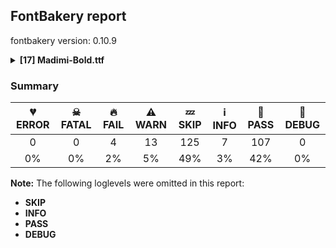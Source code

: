 ## FontBakery report

fontbakery version: 0.10.9

<details><summary><b>[17] Madimi-Bold.ttf</b></summary><div><details><summary>🔥 <b>FAIL:</b> Check copyright namerecords match license file. (<a href="https://font-bakery.readthedocs.io/en/stable/fontbakery/profiles/googlefonts.html#com.google.fonts/check/name/license">com.google.fonts/check/name/license</a>)</summary><div>


* 🔥 **FAIL** License file OFL.txt exists but NameID 13 (LICENSE DESCRIPTION) value on platform 3 (WINDOWS) is not specified for that. Value was: "This Font Software is licensed under the SIL Open Font License, Version 1.1. This license is available with a FAQ at: https://openfontlicense.org" Must be changed to "This Font Software is licensed under the SIL Open Font License, Version 1.1. This license is available with a FAQ at: https://scripts.sil.org/OFL" [code: wrong]
</div></details><details><summary>🔥 <b>FAIL:</b> Check font follows the Google Fonts vertical metric schema (<a href="https://font-bakery.readthedocs.io/en/stable/fontbakery/profiles/googlefonts.html#com.google.fonts/check/vertical_metrics">com.google.fonts/check/vertical_metrics</a>)</summary><div>


* 🔥 **FAIL** The sum of hhea.ascender + abs(hhea.descender) + hhea.lineGap is 1000 when it should be at least 1200 [code: bad-hhea-range]
</div></details><details><summary>🔥 <b>FAIL:</b> Checking OS/2 usWinAscent & usWinDescent. (<a href="https://font-bakery.readthedocs.io/en/stable/fontbakery/profiles/universal.html#com.google.fonts/check/family/win_ascent_and_descent">com.google.fonts/check/family/win_ascent_and_descent</a>)</summary><div>


* 🔥 **FAIL** OS/2.usWinAscent value should be equal or greater than 1010, but got 750 instead [code: ascent]
* 🔥 **FAIL** OS/2.usWinDescent value should be equal or greater than 310, but got 250 instead [code: descent]
</div></details><details><summary>🔥 <b>FAIL:</b> Space and non-breaking space have the same width? (<a href="https://font-bakery.readthedocs.io/en/stable/fontbakery/profiles/universal.html#com.google.fonts/check/whitespace_widths">com.google.fonts/check/whitespace_widths</a>)</summary><div>


* 🔥 **FAIL** Space and non-breaking space have differing width: The space glyph named space is 218 font units wide, non-breaking space named (uni00A0) is 222 font units wide, and both should be positive and the same. GlyphsApp has "Sidebearing arithmetic" (https://glyphsapp.com/tutorials/spacing) which allows you to set the non-breaking space width to always equal the space width. [code: different-widths]
</div></details><details><summary>⚠ <b>WARN:</b> Checking OS/2 achVendID. (<a href="https://font-bakery.readthedocs.io/en/stable/fontbakery/profiles/googlefonts.html#com.google.fonts/check/vendor_id">com.google.fonts/check/vendor_id</a>)</summary><div>


* ⚠ **WARN** OS/2 VendorID value '    ' is not yet recognized. If you registered it recently, then it's safe to ignore this warning message. Otherwise, you should set it to your own unique 4 character code, and register it with Microsoft at https://www.microsoft.com/typography/links/vendorlist.aspx
 [code: unknown]
</div></details><details><summary>⚠ <b>WARN:</b> Check for codepoints not covered by METADATA subsets. (<a href="https://font-bakery.readthedocs.io/en/stable/fontbakery/profiles/googlefonts.html#com.google.fonts/check/metadata/unreachable_subsetting">com.google.fonts/check/metadata/unreachable_subsetting</a>)</summary><div>


* ⚠ **WARN** The following codepoints supported by the font are not covered by
    any subsets defined in the font's metadata file, and will never
    be served. You can solve this by either manually adding additional
    subset declarations to METADATA.pb, or by editing the glyphset
    definitions.

 * U+02C7 CARON: try adding one of: canadian-aboriginal, tifinagh, yi
 * U+02D8 BREVE: try adding one of: canadian-aboriginal, yi
 * U+02D9 DOT ABOVE: try adding one of: canadian-aboriginal, yi
 * U+02DB OGONEK: try adding one of: canadian-aboriginal, yi
 * U+02DD DOUBLE ACUTE ACCENT: not included in any glyphset definition
 * U+0302 COMBINING CIRCUMFLEX ACCENT: try adding one of: tifinagh, cherokee, math, coptic
 * U+0306 COMBINING BREVE: try adding one of: old-permic, tifinagh
 * U+0307 COMBINING DOT ABOVE: try adding one of: canadian-aboriginal, tifinagh, syriac, math, coptic, old-permic, malayalam, tai-le
 * U+030A COMBINING RING ABOVE: try adding syriac
 * U+030B COMBINING DOUBLE ACUTE ACCENT: try adding one of: osage, cherokee
 * U+030C COMBINING CARON: try adding one of: tai-le, cherokee
 * U+0312 COMBINING TURNED COMMA ABOVE: not included in any glyphset definition
 * U+0326 COMBINING COMMA BELOW: not included in any glyphset definition
 * U+0327 COMBINING CEDILLA: not included in any glyphset definition
 * U+0328 COMBINING OGONEK: not included in any glyphset definition
 * U+2021 DOUBLE DAGGER: try adding adlam
 * U+2205 EMPTY SET: try adding math
 * U+221E INFINITY: try adding math
 * U+2248 ALMOST EQUAL TO: try adding math
 * U+2260 NOT EQUAL TO: try adding math
 * U+2264 LESS-THAN OR EQUAL TO: try adding math
 * U+2265 GREATER-THAN OR EQUAL TO: try adding math
 * U+FB01 LATIN SMALL LIGATURE FI: not included in any glyphset definition
 * U+FB02 LATIN SMALL LIGATURE FL: not included in any glyphset definition

Or you can add the above codepoints to one of the subsets supported by the font: `latin`, `latin-ext` [code: unreachable-subsetting]
</div></details><details><summary>⚠ <b>WARN:</b> Ensure fonts have ScriptLangTags declared on the 'meta' table. (<a href="https://font-bakery.readthedocs.io/en/stable/fontbakery/profiles/googlefonts.html#com.google.fonts/check/meta/script_lang_tags">com.google.fonts/check/meta/script_lang_tags</a>)</summary><div>


* ⚠ **WARN** This font file does not have a 'meta' table. [code: lacks-meta-table]
</div></details><details><summary>⚠ <b>WARN:</b> Check if each glyph has the recommended amount of contours. (<a href="https://font-bakery.readthedocs.io/en/stable/fontbakery/profiles/universal.html#com.google.fonts/check/contour_count">com.google.fonts/check/contour_count</a>)</summary><div>


* ⚠ **WARN** This check inspects the glyph outlines and detects the total number of contours in each of them. The expected values are infered from the typical ammounts of contours observed in a large collection of reference font families. The divergences listed below may simply indicate a significantly different design on some of your glyphs. On the other hand, some of these may flag actual bugs in the font such as glyphs mapped to an incorrect codepoint. Please consider reviewing the design and codepoint assignment of these to make sure they are correct.

The following glyphs do not have the recommended number of contours:

	- Glyph name: Eth	Contours detected: 3	Expected: 2

	- Glyph name: ae	Contours detected: 4	Expected: 3

	- Glyph name: Dcroat	Contours detected: 3	Expected: 2

	- Glyph name: dcroat	Contours detected: 3	Expected: 2

	- Glyph name: hbar	Contours detected: 2	Expected: 1

	- Glyph name: oe	Contours detected: 4	Expected: 3

	- Glyph name: Racute	Contours detected: 2	Expected: 3

	- Glyph name: uni0156	Contours detected: 2	Expected: 3

	- Glyph name: Rcaron	Contours detected: 2	Expected: 3

	- Glyph name: Dcroat	Contours detected: 3	Expected: 2

	- Glyph name: Eth	Contours detected: 3	Expected: 2

	- Glyph name: Racute	Contours detected: 2	Expected: 3

	- Glyph name: Rcaron	Contours detected: 2	Expected: 3

	- Glyph name: ae	Contours detected: 4	Expected: 3

	- Glyph name: dcroat	Contours detected: 3	Expected: 2

	- Glyph name: fi	Contours detected: 2	Expected: 3

	- Glyph name: fl	Contours detected: 1	Expected: 2

	- Glyph name: hbar	Contours detected: 2	Expected: 1

	- Glyph name: oe	Contours detected: 4	Expected: 3

	- Glyph name: uni0156	Contours detected: 2	Expected: 3
 [code: contour-count]
</div></details><details><summary>⚠ <b>WARN:</b> Check math signs have the same width. (<a href="https://font-bakery.readthedocs.io/en/stable/fontbakery/profiles/universal.html#com.google.fonts/check/math_signs_width">com.google.fonts/check/math_signs_width</a>)</summary><div>


* ⚠ **WARN** The most common width is 559 among a set of 7 math glyphs.
The following math glyphs have a different width, though:

Width = 474:
greater, less

Width = 517:
multiply

Width = 571:
approxequal

Width = 484:
greaterequal, lessequal
 [code: width-outliers]
</div></details><details><summary>⚠ <b>WARN:</b> Check accent of Lcaron, dcaron, lcaron, tcaron (derived from com.google.fonts/check/alt_caron) (<a href="https://font-bakery.readthedocs.io/en/stable/fontbakery/profiles/universal.html#com.google.fonts/check/alt_caron">com.google.fonts/check/alt_caron</a>)</summary><div>


* ⚠ **WARN** lcaron is decomposed and therefore could not be checked. Please check manually. [code: decomposed-outline]
* ⚠ **WARN** tcaron is decomposed and therefore could not be checked. Please check manually. [code: decomposed-outline]
</div></details><details><summary>⚠ <b>WARN:</b> Does GPOS table have kerning information? This check skips monospaced fonts as defined by post.isFixedPitch value (<a href="https://font-bakery.readthedocs.io/en/stable/fontbakery/profiles/gpos.html#com.google.fonts/check/gpos_kerning_info">com.google.fonts/check/gpos_kerning_info</a>)</summary><div>


* ⚠ **WARN** GPOS table lacks kerning information. [code: lacks-kern-info]
</div></details><details><summary>⚠ <b>WARN:</b> Are any segments inordinately short? (<a href="https://font-bakery.readthedocs.io/en/stable/fontbakery/profiles/<Section: Outline Correctness Checks>.html#com.google.fonts/check/outline_short_segments">com.google.fonts/check/outline_short_segments</a>)</summary><div>


* ⚠ **WARN** The following glyphs have segments which seem very short:

	* percent (U+0025) contains a short segment B<<509.0,663.0>-<513.0,669.0>-<515.0,671.0>>

	* ampersand (U+0026) contains a short segment B<<588.0,304.0>-<588.0,300.0>-<587.5,295.5>>

	* ampersand (U+0026) contains a short segment B<<587.5,295.5>-<587.0,291.0>-<586.0,287.0>>

	* slash (U+002F) contains a short segment B<<53.0,-19.0>-<53.0,-14.0>-<53.5,-9.5>>

	* slash (U+002F) contains a short segment B<<53.5,-9.5>-<54.0,-5.0>-<55.0,-1.0>>

	* slash (U+002F) contains a short segment B<<375.0,726.0>-<375.0,722.0>-<375.0,716.5>>

	* slash (U+002F) contains a short segment B<<375.0,716.5>-<375.0,711.0>-<373.0,706.0>>

	* five (U+0035) contains a short segment B<<205.0,591.0>-<205.0,592.0>-<203.0,575.5>>

	* five (U+0035) contains a short segment B<<187.0,443.5>-<185.0,427.0>-<185.0,427.0>>

	* less (U+003C) contains a short segment L<<63.0,257.0>--<61.0,258.0>>

	* greater (U+003E) contains a short segment L<<411.0,377.0>--<413.0,376.0>>

	* at (U+0040) contains a short segment B<<607.5,-90.0>-<620.0,-104.0>-<620.0,-118.0>>

	* K (U+004B) contains a short segment B<<404.0,27.0>-<397.0,38.0>-<397.0,38.0>>

	* Z (U+005A) contains a short segment B<<355.0,561.0>-<368.0,568.0>-<366.0,568.0>>

	* Z (U+005A) contains a short segment B<<241.0,144.5>-<232.0,139.0>-<233.0,139.0>>

	* backslash (U+005C) contains a short segment B<<373.0,-1.0>-<375.0,-5.0>-<375.0,-9.5>>

	* backslash (U+005C) contains a short segment B<<375.0,-9.5>-<375.0,-14.0>-<375.0,-19.0>>

	* backslash (U+005C) contains a short segment B<<55.0,706.0>-<54.0,711.0>-<53.5,716.5>>

	* backslash (U+005C) contains a short segment B<<53.5,716.5>-<53.0,722.0>-<53.0,726.0>>

	* asciicircum (U+005E) contains a short segment L<<178.0,428.0>--<179.0,430.0>>

	* f (U+0066) contains a short segment L<<98.0,379.0>--<84.0,379.0>>

	* f (U+0066) contains a short segment L<<98.0,500.0>--<98.0,504.0>>

	* f (U+0066) contains a short segment L<<301.0,762.0>--<301.0,762.0>>

	* f (U+0066) contains a short segment B<<301.0,762.0>-<302.0,762.0>-<303.0,762.0>>

	* f (U+0066) contains a short segment B<<304.0,762.0>-<307.0,762.0>-<310.0,762.0>>

	* section (U+00A7) contains a short segment B<<428.0,171.0>-<429.0,169.0>-<429.0,168.0>>

	* section (U+00A7) contains a short segment B<<429.0,168.0>-<429.0,167.0>-<429.0,166.0>>

	* section (U+00A7) contains a short segment B<<429.0,166.0>-<429.0,163.0>-<429.0,161.0>>

	* section (U+00A7) contains a short segment B<<429.0,161.0>-<429.0,160.0>-<429.0,159.0>>

	* section (U+00A7) contains a short segment B<<429.0,159.0>-<429.0,158.0>-<429.0,160.0>>

	* section (U+00A7) contains a short segment B<<429.0,160.0>-<429.0,158.0>-<429.0,155.0>>

	* Ccedilla (U+00C7) contains a short segment B<<370.0,-8.0>-<367.0,-8.0>-<365.0,-8.0>>

	* Aogonek (U+0104) contains a short segment B<<514.0,5.0>-<509.0,-1.0>-<504.0,-6.5>>

	* Aogonek (U+0104) contains a short segment B<<504.0,-6.5>-<499.0,-12.0>-<496.0,-15.0>>

	* Aogonek (U+0104) contains a short segment B<<417.0,-24.0>-<420.0,-21.0>-<425.5,-15.5>>

	* Aogonek (U+0104) contains a short segment B<<425.5,-15.5>-<431.0,-10.0>-<438.0,-5.0>>

	* aogonek (U+0105) contains a short segment B<<257.0,-24.0>-<260.0,-21.0>-<265.0,-16.0>>

	* aogonek (U+0105) contains a short segment B<<265.0,-16.0>-<270.0,-11.0>-<276.0,-6.0>>

	* Eogonek (U+0118) contains a short segment B<<494.0,13.0>-<489.0,8.0>-<480.5,-1.5>>

	* Eogonek (U+0118) contains a short segment B<<480.5,-1.5>-<472.0,-11.0>-<468.0,-15.0>>

	* Eogonek (U+0118) contains a short segment B<<389.0,-24.0>-<393.0,-20.0>-<400.5,-13.0>>

	* Eogonek (U+0118) contains a short segment B<<400.5,-13.0>-<408.0,-6.0>-<417.0,0.0>>

	* eogonek (U+0119) contains a short segment B<<307.0,-24.0>-<310.0,-21.0>-<314.5,-16.5>>

	* eogonek (U+0119) contains a short segment B<<314.5,-16.5>-<319.0,-12.0>-<325.0,-7.0>>

	* Iogonek (U+012E) contains a short segment B<<98.0,-24.0>-<101.0,-21.0>-<106.5,-15.5>>

	* Iogonek (U+012E) contains a short segment B<<185.5,-6.0>-<180.0,-12.0>-<177.0,-15.0>>

	* iogonek (U+012F) contains a short segment L<<194.0,14.0>--<194.0,14.0>>

	* iogonek (U+012F) contains a short segment B<<194.0,14.0>-<193.0,13.0>-<192.0,12.0>>

	* iogonek (U+012F) contains a short segment B<<192.0,12.0>-<191.0,11.0>-<190.0,10.0>>

	* uni0136 (U+0136) contains a short segment B<<404.0,27.0>-<397.0,38.0>-<397.0,38.0>>

	* Uogonek (U+0172) contains a short segment B<<385.0,-24.0>-<388.0,-21.0>-<394.5,-14.0>>

	* Uogonek (U+0172) contains a short segment B<<394.5,-14.0>-<401.0,-7.0>-<410.0,2.0>>

	* Zacute (U+0179) contains a short segment B<<355.0,561.0>-<368.0,568.0>-<366.0,568.0>>

	* Zacute (U+0179) contains a short segment B<<241.0,144.5>-<232.0,139.0>-<233.0,139.0>>

	* Zdotaccent (U+017B) contains a short segment B<<355.0,561.0>-<368.0,568.0>-<366.0,568.0>>

	* Zdotaccent (U+017B) contains a short segment B<<241.0,144.5>-<232.0,139.0>-<233.0,139.0>>

	* Zcaron (U+017D) contains a short segment B<<355.0,561.0>-<368.0,568.0>-<366.0,568.0>>

	* Zcaron (U+017D) contains a short segment B<<241.0,144.5>-<232.0,139.0>-<233.0,139.0>>

	* florin (U+0192) contains a short segment L<<193.0,379.0>--<179.0,379.0>>

	* florin (U+0192) contains a short segment L<<193.0,500.0>--<193.0,504.0>>

	* uni1E9E (U+1E9E) contains a short segment B<<259.0,372.0>-<259.0,381.0>-<263.0,391.0>>

	* uni1E9E (U+1E9E) contains a short segment B<<364.0,543.0>-<371.0,554.0>-<368.0,561.0>>

	* uni1E9E (U+1E9E) contains a short segment B<<368.0,561.0>-<365.0,568.0>-<354.0,568.0>>

	* Euro (U+20AC) contains a short segment B<<48.0,365.0>-<48.0,372.0>-<48.0,378.0>>

	* emptyset (U+2205) contains a short segment L<<397.0,599.0>--<392.0,599.0>>

	* notequal (U+2260) contains a short segment L<<464.0,496.0>--<471.0,496.0>>

	* lessequal (U+2264) contains a short segment L<<63.0,386.0>--<61.0,387.0>>

	* greaterequal (U+2265) contains a short segment L<<421.0,506.0>--<423.0,505.0>>

	* fi (U+FB01) contains a short segment L<<98.0,379.0>--<84.0,379.0>>

	* fi (U+FB01) contains a short segment L<<98.0,500.0>--<98.0,504.0>>

	* fl (U+FB02) contains a short segment L<<98.0,379.0>--<84.0,379.0>>

	* fl (U+FB02) contains a short segment L<<98.0,500.0>--<98.0,504.0>>

	* fl (U+FB02) contains a short segment L<<301.0,762.0>--<301.0,762.0>> [code: found-short-segments]
</div></details><details><summary>⚠ <b>WARN:</b> Do any segments have colinear vectors? (<a href="https://font-bakery.readthedocs.io/en/stable/fontbakery/profiles/<Section: Outline Correctness Checks>.html#com.google.fonts/check/outline_colinear_vectors">com.google.fonts/check/outline_colinear_vectors</a>)</summary><div>


* ⚠ **WARN** The following glyphs have colinear vectors:

	* asciicircum (U+005E): L<<297.0,430.0>--<298.0,428.0>> -> L<<298.0,428.0>--<446.0,132.0>>

	* asciicircum (U+005E): L<<30.0,132.0>--<178.0,428.0>> -> L<<178.0,428.0>--<179.0,430.0>>

	* fl (U+FB02): L<<301.0,762.0>--<301.0,762.0>> -> L<<301.0,762.0>--<510.0,762.0>>

	* greater (U+003E): L<<115.0,525.0>--<411.0,377.0>> -> L<<411.0,377.0>--<413.0,376.0>>

	* greater (U+003E): L<<413.0,258.0>--<411.0,257.0>> -> L<<411.0,257.0>--<115.0,109.0>>

	* greaterequal (U+2265): L<<125.0,654.0>--<421.0,506.0>> -> L<<421.0,506.0>--<423.0,505.0>>

	* greaterequal (U+2265): L<<423.0,387.0>--<421.0,386.0>> -> L<<421.0,386.0>--<125.0,238.0>>

	* less (U+003C): L<<359.0,109.0>--<63.0,257.0>> -> L<<63.0,257.0>--<61.0,258.0>>

	* less (U+003C): L<<61.0,376.0>--<63.0,377.0>> -> L<<63.0,377.0>--<359.0,525.0>>

	* lessequal (U+2264): L<<359.0,238.0>--<63.0,386.0>> -> L<<63.0,386.0>--<61.0,387.0>>

	* lessequal (U+2264): L<<61.0,505.0>--<63.0,506.0>> -> L<<63.0,506.0>--<359.0,654.0>>

	* notequal (U+2260): L<<227.0,142.0>--<216.0,126.0>> -> L<<216.0,126.0>--<176.0,67.0>>

	* two (U+0032): L<<210.0,150.0>--<210.0,148.0>> -> L<<210.0,148.0>--<209.0,119.0>> [code: found-colinear-vectors]
</div></details><details><summary>⚠ <b>WARN:</b> Do outlines contain any jaggy segments? (<a href="https://font-bakery.readthedocs.io/en/stable/fontbakery/profiles/<Section: Outline Correctness Checks>.html#com.google.fonts/check/outline_jaggy_segments">com.google.fonts/check/outline_jaggy_segments</a>)</summary><div>


* ⚠ **WARN** The following glyphs have jaggy segments:

	* Lcaron (U+013D): B<<377.5,549.0>-<375.0,556.0>-<376.0,572.0>>/B<<376.0,572.0>-<376.0,569.0>-<383.5,611.5>> = 3.576334374997269

	* b (U+0062): B<<198.5,490.5>-<195.0,472.0>-<188.0,451.0>>/B<<188.0,451.0>-<207.0,482.0>-<240.5,495.0>> = 13.069317896282163

	* d (U+0064): B<<325.0,495.0>-<358.0,482.0>-<377.0,451.0>>/B<<377.0,451.0>-<370.0,472.0>-<366.5,490.5>> = 13.069317896282163

	* dcaron (U+010F): B<<325.0,495.0>-<358.0,482.0>-<377.0,451.0>>/B<<377.0,451.0>-<370.0,472.0>-<366.5,490.5>> = 13.069317896282163

	* dcaron (U+010F): B<<536.5,549.0>-<534.0,556.0>-<535.0,572.0>>/B<<535.0,572.0>-<535.0,569.0>-<542.5,611.5>> = 3.576334374997269

	* dcroat (U+0111): B<<325.0,495.0>-<358.0,482.0>-<377.0,451.0>>/B<<377.0,451.0>-<370.0,472.0>-<366.5,490.5>> = 13.069317896282163

	* h (U+0068): B<<199.0,523.0>-<193.0,497.0>-<179.0,469.0>>/B<<179.0,469.0>-<196.0,490.0>-<224.0,499.0>> = 12.425942865427455

	* hbar (U+0127): B<<199.0,523.0>-<193.0,497.0>-<179.0,469.0>>/B<<179.0,469.0>-<196.0,490.0>-<224.0,499.0>> = 12.425942865427455

	* p (U+0070): B<<237.5,7.0>-<204.0,22.0>-<185.0,53.0>>/B<<185.0,53.0>-<192.0,33.0>-<195.5,14.0>> = 12.21422050001543

	* q (U+0071): B<<366.5,14.0>-<370.0,33.0>-<377.0,53.0>>/B<<377.0,53.0>-<358.0,22.0>-<325.0,7.0>> = 12.21422050001543

	* thorn (U+00FE): B<<240.5,7.0>-<207.0,22.0>-<188.0,53.0>>/B<<188.0,53.0>-<195.0,33.0>-<198.5,14.0>> = 12.21422050001543

	* trademark (U+2122): B<<159.0,617.0>-<164.0,621.0>-<177.0,623.0>>/L<<177.0,623.0>--<80.0,623.0>> = 8.746162262555211

	* z (U+007A): B<<243.0,154.0>-<225.0,126.0>-<202.0,122.0>>/L<<202.0,122.0>--<372.0,122.0>> = 9.865806943084365

	* zacute (U+017A): B<<243.0,154.0>-<225.0,126.0>-<202.0,122.0>>/L<<202.0,122.0>--<372.0,122.0>> = 9.865806943084365

	* zcaron (U+017E): B<<243.0,154.0>-<225.0,126.0>-<202.0,122.0>>/L<<202.0,122.0>--<372.0,122.0>> = 9.865806943084365

	* zdotaccent (U+017C): B<<243.0,154.0>-<225.0,126.0>-<202.0,122.0>>/L<<202.0,122.0>--<372.0,122.0>> = 9.865806943084365 [code: found-jaggy-segments]
</div></details><details><summary>⚠ <b>WARN:</b> Do outlines contain any semi-vertical or semi-horizontal lines? (<a href="https://font-bakery.readthedocs.io/en/stable/fontbakery/profiles/<Section: Outline Correctness Checks>.html#com.google.fonts/check/outline_semi_vertical">com.google.fonts/check/outline_semi_vertical</a>)</summary><div>


* ⚠ **WARN** The following glyphs have semi-vertical/semi-horizontal lines:

	* T (U+0054): L<<202.0,41.0>--<201.0,509.0>>

	* Tcaron (U+0164): L<<202.0,41.0>--<201.0,509.0>>

	* trademark (U+2122): L<<679.0,551.0>--<678.0,365.0>>

	* uni021A (U+021A): L<<202.0,41.0>--<201.0,509.0>> [code: found-semi-vertical]
</div></details><details><summary>⚠ <b>WARN:</b> Ensure dotted circle glyph is present and can attach marks. (<a href="https://font-bakery.readthedocs.io/en/stable/fontbakery/profiles/<Section: Shaping Checks>.html#com.google.fonts/check/dotted_circle">com.google.fonts/check/dotted_circle</a>)</summary><div>


* ⚠ **WARN** No dotted circle glyph present [code: missing-dotted-circle]
</div></details><details><summary>⚠ <b>WARN:</b> Ensure soft_dotted characters lose their dot when combined with marks that replace the dot. (<a href="https://font-bakery.readthedocs.io/en/stable/fontbakery/profiles/<Section: Shaping Checks>.html#com.google.fonts/check/soft_dotted">com.google.fonts/check/soft_dotted</a>)</summary><div>


* ⚠ **WARN** The dot of soft dotted characters used in orthographies _must_ disappear in the following strings: į̀ į́ į̂ į̃ į̄ į̌

The dot of soft dotted characters _should_ disappear in other cases, for example: į̆ į̇ į̈ į̊ į̋ į̒ į̣̀ į̣́ į̣̂ į̣̃ į̣̄ į̣̆ į̣̇ į̣̈ į̣̊ į̣̋ į̣̌ į̣̒ į̦̀ į̦́

Your font fully covers the following languages that require the soft-dotted feature: Ebira (Latn, 2,200,000 speakers), Igbo (Latn, 27,823,640 speakers), Ekpeye (Latn, 226,000 speakers), Dutch (Latn, 31,709,104 speakers), Lithuanian (Latn, 2,357,094 speakers). 

Your font does *not* cover the following languages that require the soft-dotted feature: Mfumte (Latn, 79,000 speakers), Mundani (Latn, 34,000 speakers), Southern Kisi (Latn, 360,000 speakers), Ngbaka (Latn, 1,020,000 speakers), Kom (Latn, 360,685 speakers), Dan (Latn, 1,099,244 speakers), Belarusian (Cyrl, 10,064,517 speakers), Lugbara (Latn, 2,200,000 speakers), South Central Banda (Latn, 244,000 speakers), Aghem (Latn, 38,843 speakers), Kpelle, Guinea (Latn, 622,000 speakers), Sar (Latn, 500,000 speakers), Navajo (Latn, 166,319 speakers), Ukrainian (Cyrl, 29,273,587 speakers), Makaa (Latn, 221,000 speakers), Bafut (Latn, 158,146 speakers), Yala (Latn, 200,000 speakers), Nateni (Latn, 100,000 speakers), Ejagham (Latn, 120,000 speakers), Koonzime (Latn, 40,000 speakers), Gulay (Latn, 250,478 speakers), Mango (Latn, 77,000 speakers), Zapotec (Latn, 490,000 speakers), Cicipu (Latn, 44,000 speakers), Ma’di (Latn, 584,000 speakers), Basaa (Latn, 332,940 speakers), Dii (Latn, 71,000 speakers), Ijo, Southeast (Latn, 2,471,000 speakers), Avokaya (Latn, 100,000 speakers), Fur (Latn, 1,230,163 speakers), Bete-Bendi (Latn, 100,000 speakers), Nzakara (Latn, 50,000 speakers). [code: soft-dotted]
</div></details><br></div></details>

### Summary

| 💔 ERROR | ☠ FATAL | 🔥 FAIL | ⚠ WARN | 💤 SKIP | ℹ INFO | 🍞 PASS | 🔎 DEBUG |
|:-----:|:-----:|:-----:|:-----:|:-----:|:-----:|:-----:|:-----:|
| 0 | 0 | 4 | 13 | 125 | 7 | 107 | 0 |
| 0% | 0% | 2% | 5% | 49% | 3% | 42% | 0% |

**Note:** The following loglevels were omitted in this report:
* **SKIP**
* **INFO**
* **PASS**
* **DEBUG**
